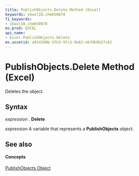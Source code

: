 ```yaml
---
title: PublishObjects.Delete Method (Excel)
keywords: vbaxl10.chm650078
f1_keywords:
- vbaxl10.chm650078
ms.prod: EXCEL
api_name:
- Excel.PublishObjects.Delete
ms.assetid: a924208b-3fb3-9fc3-9a82-eb7db9b27c82
---
```



# PublishObjects.Delete Method (Excel)

Deletes the object.


## Syntax

 _expression_ . **Delete**

 _expression_ A variable that represents a **PublishObjects** object.


## See also


#### Concepts


[PublishObjects Object](publishobjects-object-excel.md)

